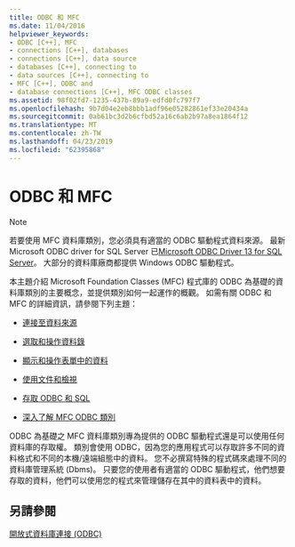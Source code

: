```yaml
---
title: ODBC 和 MFC
ms.date: 11/04/2016
helpviewer_keywords:
- ODBC [C++], MFC
- connections [C++], databases
- connections [C++], data source
- databases [C++], connecting to
- data sources [C++], connecting to
- MFC [C++], ODBC and
- database connections [C++], MFC ODBC classes
ms.assetid: 98f02fd7-1235-437b-89a9-edfd0fc797f7
ms.openlocfilehash: 9b7d04e2eb8bbb1adf96e05282861ef33e20434a
ms.sourcegitcommit: 0ab61bc3d2b6cfbd52a16c6ab2b97a8ea1864f12
ms.translationtype: MT
ms.contentlocale: zh-TW
ms.lasthandoff: 04/23/2019
ms.locfileid: "62395868"
---
```

# <a name="odbc-and-mfc"></a>ODBC 和 MFC

> [!NOTE]
>  若要使用 MFC 資料庫類別，您必須具有適當的 ODBC 驅動程式資料來源。 最新 Microsoft ODBC driver for SQL Server 已[Microsoft ODBC Driver 13 for SQL Server](https://www.microsoft.com/download/details.aspx?id=50420)。 大部分的資料庫廠商都提供 Windows ODBC 驅動程式。

本主題介紹 Microsoft Foundation Classes (MFC) 程式庫的 ODBC 為基礎的資料庫類別的主要概念，並提供類別如何一起運作的概觀。 如需有關 ODBC 和 MFC 的詳細資訊，請參閱下列主題：

- [連接至資料來源](connecting-to-a-data-source.md)

- [選取和操作資料錄](selecting-and-manipulating-records.md)

- [顯示和操作表單中的資料](displaying-and-manipulating-data-in-a-form.md)

- [使用文件和檢視](working-with-documents-and-views.md)

- [存取 ODBC 和 SQL](access-to-odbc-and-sql.md)

- [深入了解 MFC ODBC 類別](further-reading-about-the-mfc-odbc-classes.md)

ODBC 為基礎之 MFC 資料庫類別專為提供的 ODBC 驅動程式還是可以使用任何資料庫的存取權。 類別會使用 ODBC，因為您的應用程式可以存取許多不同的資料格式和不同的本機/遠端組態中的資料。 您不必撰寫特殊的程式碼來處理不同的資料庫管理系統 (Dbms)。 只要您的使用者有適當的 ODBC 驅動程式，他們想要存取的資料，他們可以使用您的程式來管理儲存在其中的資料表中的資料。

## <a name="see-also"></a>另請參閱

[開放式資料庫連接 (ODBC)](open-database-connectivity-odbc.md)